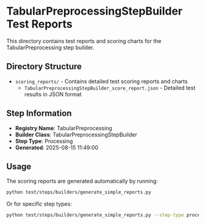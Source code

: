 # TabularPreprocessingStepBuilder Test Reports

This directory contains test reports and scoring charts for the TabularPreprocessing step builder.

## Directory Structure

- `scoring_reports/` - Contains detailed test scoring reports and charts
  - `TabularPreprocessingStepBuilder_score_report.json` - Detailed test results in JSON format

## Step Information

- **Registry Name**: TabularPreprocessing
- **Builder Class**: TabularPreprocessingStepBuilder
- **Step Type**: Processing
- **Generated**: 2025-08-15 11:49:00

## Usage

The scoring reports are generated automatically by running:

```bash
python test/steps/builders/generate_simple_reports.py
```

Or for specific step types:

```bash
python test/steps/builders/generate_simple_reports.py --step-type processing
```
